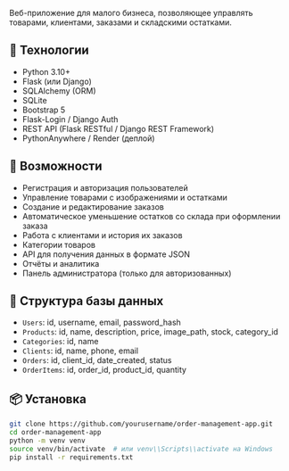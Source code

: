 Веб-приложение для малого бизнеса, позволяющее управлять товарами, клиентами, заказами и складскими остатками.

## 🔧 Технологии

- Python 3.10+
- Flask (или Django)
- SQLAlchemy (ORM)
- SQLite
- Bootstrap 5
- Flask-Login / Django Auth
- REST API (Flask RESTful / Django REST Framework)
- PythonAnywhere / Render (деплой)

## 🚀 Возможности

- Регистрация и авторизация пользователей
- Управление товарами с изображениями и остатками
- Создание и редактирование заказов
- Автоматическое уменьшение остатков со склада при оформлении заказа
- Работа с клиентами и история их заказов
- Категории товаров
- API для получения данных в формате JSON
- Отчёты и аналитика
- Панель администратора (только для авторизованных)

## 📂 Структура базы данных

- `Users`: id, username, email, password_hash
- `Products`: id, name, description, price, image_path, stock, category_id
- `Categories`: id, name
- `Clients`: id, name, phone, email
- `Orders`: id, client_id, date_created, status
- `OrderItems`: id, order_id, product_id, quantity

## 📦 Установка

```bash
git clone https://github.com/yourusername/order-management-app.git
cd order-management-app
python -m venv venv
source venv/bin/activate  # или venv\\Scripts\\activate на Windows
pip install -r requirements.txt
